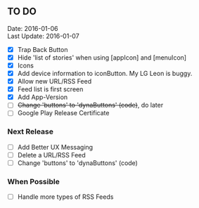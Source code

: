 ## TO DO ##
Date: 2016-01-06<br>
Last Update: 2016-01-07

- [X] Trap Back Button
- [X] Hide 'list of stories' when using [appIcon] and [menuIcon]
- [X] Icons
- [X] Add device information to iconButton. My LG Leon is buggy.
- [X] Allow new URL/RSS Feed
- [X] Feed list is first screen
- [X] Add App-Version
- [ ] ~~Change 'buttons' to 'dynaButtons' (code)~~, do later
- [ ] Google Play Release Certificate

### Next Release ###

- [ ] Add Better UX Messaging
- [ ] Delete a URL/RSS Feed
- [ ] Change 'buttons' to 'dynaButtons' (code)

### When Possible ###

- [ ] Handle more types of RSS Feeds